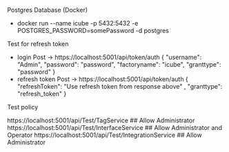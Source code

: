 Postgres Database (Docker)
  - docker run --name icube -p 5432:5432 -e POSTGRES_PASSWORD=somePassword -d postgres


Test for refresh token
  - login
  Post -> https://localhost:5001/api/token/auth 
    {
	    "username": "Admin",
	    "password": "password",
      	    "factoryname": "icube",
            "granttype": "password"
    }
  - refresh token
  Post -> https://localhost:5001/api/token/auth 
    {
	    "refreshToken": "Use refresh token from response above" , 
      	     "granttype": "refresh_token"
    }
    
    
Test policy

 https://localhost:5001/api/Test/TagService ## Allow Administrator  
 https://localhost:5001/api/Test/InterfaceService ## Allow Administrator and Operator
 https://localhost:5001/api/Test/IntegrationService ## Allow Administrator
